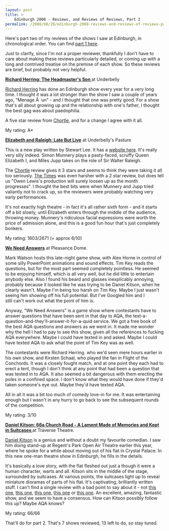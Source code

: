 ```yaml
---
layout: post
title: >
    Edinburgh 2008 - Reviews, and Reviews of Reviews, Part 2
permalink: /2008/08/20/edinburgh-2008-reviews-and-reviews-of-reviews-part-2
---
```

Here's part two of my reviews of the shows I saw at Edinburgh, in chronological order. You can find <a href="http://www.axeuk.com/alex/blog/2008/08/19/edinburgh-2008-reviews-and-reviews-of-reviews-part-1/">part 1 here</a>.

Just to clarify, since I'm not a proper reviewer, thankfully I don't have to care about making these reviews particularly detailed, or coming up with a long and contrived treatise on the premise of each show. So these reviews are brief, but probably not very helpful.

<strong><span style="text-decoration:underline;">Richard Herring: The Headmaster's Son
</span></strong>at Underbelly

<a href="http://www.richardherring.com/">Richard Herring</a> has done an Edinburgh show every year for a very long time. I thought it was a lot stronger than the show I saw a couple of years ago, "Menage Ã  un" - and I thought that one was pretty good. For a show that's all about growing up and the relationship with one's father, I thought the best gag was about paedophilia.

A five star review from <a href="http://www.chortle.co.uk/shows/edinburgh_fringe_2008/r/16042/richard_herring%3A_the_headmasters_son/review/">Chortle</a>, and for a change I agree with it all.

My rating: A*

<strong><span style="text-decoration:underline;">Elizabeth and Raleigh: Late But Live</span></strong>
at Underbelly's Pasture

This is a new play written by Stewart Lee. It has a <a href="http://www.latebutlive.com/">website here</a>. It's really very silly indeed. Simon Munnery plays a pasty-faced, scruffy Queen Elizabeth I, and Miles Jupp takes on the role of Sir Walter Raleigh.

The <a href="http://www.chortle.co.uk/shows/edinburgh_fringe_2008/e/16077/elizabeth_and_raleigh%3A_late_but_live/review/">Chortle</a> review gives it 3 stars and seems to think they were taking it all too seriously. <a href="http://entertainment.timesonline.co.uk/tol/arts_and_entertainment/specials/edinburgh/article4459376.ece">The Times</a> was even harsher with a 2 star review, but does tell us "Owen Lewis's production will surely loosen up as the month progresses". I thought the best bits were when Munnery and Jupp tried valiantly not to crack up, so the reviewers were probably watching very early performances.

It's not exactly high theatre - in fact it's all rather sixth form - and it starts off a bit slowly, until Elizabeth enters through the middle of the audience, throwing money. Munnery's ridiculous facial expressions were worth the price of admission alone, and this is a good fun hour that's just completely bonkers.

My rating: 1603/2671 (= approx 6/10)

<strong><span style="text-decoration:underline;">We Need Answers</span></strong>
at Pleasance Dome.

Mark Watson hosts this late-night game show, with Alex Horne in control of some silly PowerPoint animations and sound effects. Tim Key reads the questions, but for the most part seemed completely pointless. He seemed to be enjoying himself, which is all very well, but he did little to entertain anybody else. Also I found his beard and glasses inexplicably annoying, probably because it looked like he was trying to be Daniel Kitson, when he clearly wasn't. Maybe I'm being too harsh on Tim Key. Maybe I just wasn't seeing him showing off his full potential. But I've Googled him and I still can't work out what the point of him is.

Anyway, "We Need Answers" is a game show where contestants have to answer questions that have been sent in that day to AQA, the text-a-question-and-they'll-answer-it-for-a-quid service. We got a free book of the best AQA questions and answers as we went in. It made me wonder why the hell I had to pay to see this show, given all the references to fucking AQA everywhere. Maybe I could have texted in and asked. Maybe I could have texted AQA to ask what the point of Tim Key was as well.

The contestants were Richard Herring. who we'd seen mere hours earlier in his own show, and Kirsten Schaal, who played the fan in Flight of the Conchords. It was a closely fought match, and at one point they each had to erect a tent, though I don't think at any point that had been a question that was texted in to AQA. It also seemed a bit dangerous with them erecting the poles in a confined space. I don't know what they would have done if they'd taken someone's eye out. Maybe they'd have texted AQA.

All in all it was a bit too much of comedy love-in for me. It was entertaining enough but I wasn't in any hurry to go back to see the subsequent rounds of the competition.

My rating: 3/10

<strong><span style="text-decoration:underline;">Daniel Kitson: 66a Church Road - A Lament Made of Memories and Kept in Suitcases
</span></strong>at Traverse Theatre.

<a href="http://www.danielkitson.com">Daniel Kitson</a> is a genius and without a doubt my favourite comedian. I saw him doing stand-up at Regent's Park Open Air Theatre earlier this year, where he spoke for a while about moving out of his flat in Crystal Palace. In this new one-man theatre show in Edinburgh, he fills in the details.

It's basically a love story, with the flat fleshed out just a though it were a human character, warts and all. Kitson sits in the middle of the stage, surrounded by suitcases. At various points, the suitcases light up to reveal miniature dioramas of parts of his flat. It's captivating, brilliantly written stuff. I can't find a single review with a bad point to say about it - not <a href="http://www.chortle.co.uk/shows/edinburgh_fringe_2008/s/16643/sixty-six_a_church_road%3A_a_lament%2C_made_of_memories_and_kept_in_suitcases%2C_by_daniel_kitson/review/">this one</a>, <a href="http://ed.thestage.co.uk/reviews/197">this one</a>, <a href="http://www.broadwaybaby.com/fringe/reviews/achurchroadalamentmadeofmemoriesandkeptinsuitcases">this one,</a> <a href="http://www.metro.co.uk/metrolife/edfest/article.html?in_article_id=257154&amp;in_page_id=300&amp;in_a_source=">this one</a> or <a href="http://www.thegroggysquirrel.com/articles/2008/08/03/2008-edinburgh-fringe-reviews/66a-church-road---a-lament-made-of-memories-and-kept-in-suitcases-by-daniel-kitson/">this one</a>. An excellent, amazing, fantastic show, and we seem to have a consensus. How can Kitson possibly follow this up? Maybe AQA knows?

My rating: 66/66

That'll do for part 2. That's 7 shows reviewed, 13 left to do, so stay tuned.